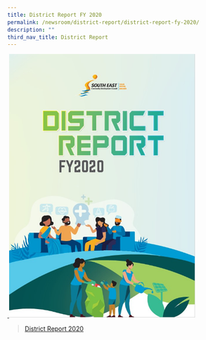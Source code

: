 ```yaml
---
title: District Report FY 2020
permalink: /newsroom/district-report/district-report-fy-2020/
description: ""
third_nav_title: District Report
---
```

<a href="https://go.gov.sg/districtreport2020">
 <img src="/images/NewsRoom/District%20Report%20Cover.jpg" style="width:auto; height:600px;">

>[District Report 2020](https://go.gov.sg/districtreport2020)